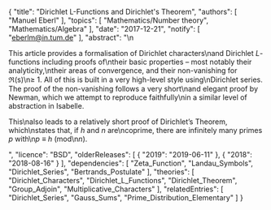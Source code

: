 {
    "title": "Dirichlet L-Functions and Dirichlet's Theorem",
    "authors": [
        "Manuel Eberl"
    ],
    "topics": [
        "Mathematics/Number theory",
        "Mathematics/Algebra"
    ],
    "date": "2017-12-21",
    "notify": [
        "eberlm@in.tum.de"
    ],
    "abstract": "\n<p>This article provides a formalisation of Dirichlet characters\nand Dirichlet <em>L</em>-functions including proofs of\ntheir basic properties &ndash; most notably their analyticity,\ntheir areas of convergence, and their non-vanishing for &Re;(s)\n&ge; 1. All of this is built in a very high-level style using\nDirichlet series. The proof of the non-vanishing follows a very short\nand elegant proof by Newman, which we attempt to reproduce faithfully\nin a similar level of abstraction in Isabelle.</p> <p>This\nalso leads to a relatively short proof of Dirichlet’s Theorem, which\nstates that, if <em>h</em> and <em>n</em> are\ncoprime, there are infinitely many primes <em>p</em> with\n<em>p</em> &equiv; <em>h</em> (mod\n<em>n</em>).</p>",
    "licence": "BSD",
    "olderReleases": [
        {
            "2019": "2019-06-11"
        },
        {
            "2018": "2018-08-16"
        }
    ],
    "dependencies": [
        "Zeta_Function",
        "Landau_Symbols",
        "Dirichlet_Series",
        "Bertrands_Postulate"
    ],
    "theories": [
        "Dirichlet_Characters",
        "Dirichlet_L_Functions",
        "Dirichlet_Theorem",
        "Group_Adjoin",
        "Multiplicative_Characters"
    ],
    "relatedEntries": [
        "Dirichlet_Series",
        "Gauss_Sums",
        "Prime_Distribution_Elementary"
    ]
}